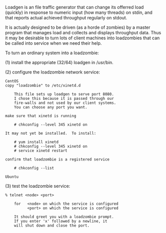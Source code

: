 Loadgen is an file traffic generator that can change its offerred
load (quickly) in response to numeric input (how many threads)
on stdin, and that reports actual achieved throughput regularly
on stdout.  

It is actually designed to be driven (as a horde of zombies) by 
a master program that manages load and collects and displays 
throughput data.  Thus it may be desirable to turn lots of
client machines into loadzombies that can be called into 
service when we need their help.

To turn an ordinary system into a loadzombie:

  (1) install the appropriate (32/64) loadgen in /usr/bin.

  (2) configure the loadzombie network service:

    CentOS
	copy "loadzombie" to /etc/xinetd.d

		This file sets up loadgen to serve port 8080.
		I chose this because it is passed through our 
		fire-walls and not used by our client systems.
		You can choose any port you want.

	make sure that xinetd is running

		# chkconfig --level 345 xinetd on

	It may not yet be installed.  To install:

		# yum install xinetd
		# chkconfig --level 345 xinetd on
		# service xinetd restart

	confirm that loadzombie is a registered service
	
		# chkconfig --list

    Ubuntu

  (3) test the loadzombie service:

	% telnet <node> <port>

		for   <node> on which the service is configured
		      <port> on which the service is configured

		It should greet you with a loadzombie prompt.
		If you enter 'x' followed by a newline, it 
		will shut down and close the port.
